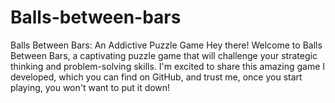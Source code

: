 # Balls-between-bars
Balls Between Bars: An Addictive Puzzle Game  Hey there! Welcome to Balls Between Bars, a captivating puzzle game that will challenge your strategic thinking and problem-solving skills. I'm excited to share this amazing game I developed, which you can find on GitHub, and trust me, once you start playing, you won't want to put it down!
